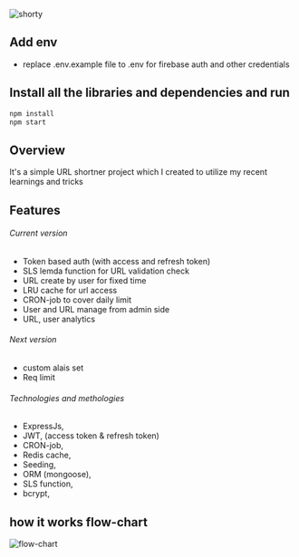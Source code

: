 ![shorty](https://github.com/Nabil71-dev/shortyURL-server/assets/69987319/4719be25-8e6d-4f16-b0ed-66d557d1db6e)

## Add env
* replace .env.example file to .env for firebase auth and other credentials

## Install all the libraries and dependencies and run
```bash
npm install
npm start
```

## Overview
It's a simple URL shortner project which I created to utilize my recent learnings and tricks

## Features 
###### Current version
 * Token based auth (with access and refresh token)
 * SLS lemda function for URL validation check
 * URL create by user for fixed time
 * LRU cache for url access
 * CRON-job to cover daily limit
 * User and URL manage from admin side
 * URL, user analytics 
###### Next version
 * custom alais set
 * Req limit

###### Technologies and methologies
* ExpressJs,
* JWT, (access token & refresh token)
* CRON-job, 
* Redis cache, 
* Seeding, 
* ORM (mongoose), 
* SLS function, 
* bcrypt, 

## how it works flow-chart
![flow-chart](https://github.com/Nabil71-dev/shortyURL-server/assets/69987319/df2047fe-f411-48fc-b3e2-825b7e5af576)
